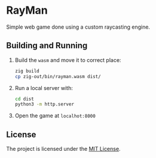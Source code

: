 # RayMan

Simple web game done using a custom raycasting engine.

## Building and Running

1. Build the `wasm` and move it to correct place:
   ```sh
   zig build
   cp zig-out/bin/rayman.wasm dist/
   ```
2. Run a local server with:
   ```sh
   cd dist
   python3 -m http.server
   ```
3. Open the game at `localhot:8000`

## License

The project is licensed under the [MIT License](LICENSE).
